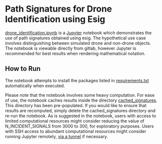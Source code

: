 # Path Signatures for Drone Identification using Esig
[drone_identification.ipynb](drone_identification.ipynb) is a [Jupyter](https://jupyter.org/) notebook which demonstrates the use of path signatures obtained using esig. The hypothetical use case involves distinguishing between simulated drone and non-drone objects. The notebook is viewable directly from gitlab, however Jupyter is recommended for best results when rendering mathematical notation.

## How to Run
The notebook attempts to install the packages listed in [requirements.txt](requirements.txt) automatically when executed.

Please note that the notebook involves some heavy computation. For ease of use, the notebook caches results inside the directory [cached_signatures](cached_signatures). This directory has been pre-populated. If you would like to ensure that results are recomputed, simply delete the cached_signatures directory and re-run the notebook. As is suggested in the notebook, users with access to limited computational resources might consider reducing the value of N_INCIDENT_SIGNALS from 3000 to 300, for exploratory purposes. Users with SSH access to abundant computational resources might consider running Jupyter remotely, [via a tunnel](https://docs.anaconda.com/anaconda/user-guide/tasks/remote-jupyter-notebook/) if necessary.

